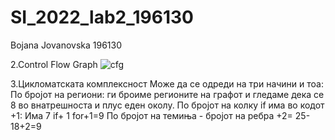 # SI_2022_lab2_196130

Bojana Jovanovska 196130


2.Control Flow Graph
![cfg](https://user-images.githubusercontent.com/100199062/171911732-36645b56-b103-4668-b74c-25a0b0bbda13.png)

3.Цикломатската комплексност
Може да се одреди на три начини и тоа:
По бројот на региони: ги броиме регионите на графот и гледаме дека се 8 во внатрешноста и плус еден околу.
По бројот на колку if има во кодот +1: Има 7 if+ 1 for+1=9
По бројот на темиња - бројот на ребра +2= 25-18+2=9
